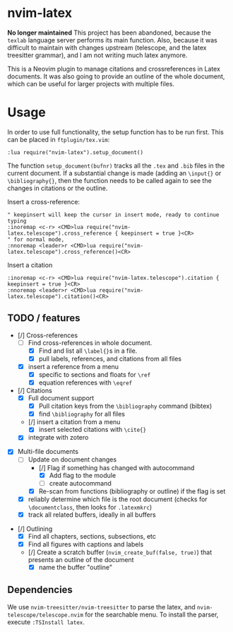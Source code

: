 # nvim-latex

**No longer maintained** This project has been abandoned, because the `texlab`
language server performs its main function. Also, because it was difficult to
maintain with changes upstream (telescope, and the latex treesitter grammar),
and I am not writing much latex anymore. 

This is a Neovim plugin to manage citations and crossreferences in Latex documents. 
It was also going to provide an outline of the whole document, which can be
useful for larger projects with multiple files.

# Usage

In order to use full functionality, the setup function has to be run first. 
This can be placed in `ftplugin/tex.vim`:

```viml
:lua require("nvim-latex").setup_document()
```

The function `setup_document(bufnr)` tracks all the `.tex` and `.bib` files in
the current document. If a substantial change is made (adding an `\input{}` or
`\bibliography{}`, then the function needs to be called  again to see the
changes in citations or the outline.

Insert a cross-reference:

```viml
" keepinsert will keep the cursor in insert mode, ready to continue typing
:inoremap <c-r> <CMD>lua require("nvim-latex.telescope").cross_reference { keepinsert = true }<CR>
" for normal mode,
:nnoremap <leader>r <CMD>lua require("nvim-latex.telescope").cross_reference()<CR>
```

Insert a citation

```viml
:inoremap <c-r> <CMD>lua require("nvim-latex.telescope").citation { keepinsert = true }<CR>
:nnoremap <leader>r <CMD>lua require("nvim-latex.telescope").citation()<CR>
```

## TODO / features

- [/] Cross-references
    - [ ] Find cross-references in whole document.
        - [X] Find and list all `\label{}`s in a file.
        - [X] pull labels, references, and citations from all files
    - [X] insert a reference from a menu 
        - [X] specific to sections and floats for `\ref`
        - [X] equation references with `\eqref`
- [/] Citations
    - [X] Full document support
        - [X] Pull citation keys from the `\bibliography` command (bibtex)
        - [X] find `\bibliography` for all files
    - [/] insert a citation from a menu
        - [X] insert selected citations with `\cite{}`
    - [X] integrate with zotero
- [X] Multi-file documents
    - [ ] Update on document changes
        - [/] Flag if something has changed with autocommand
            - [X] Add flag to the module
            - [ ] create autocommand
        - [X] Re-scan from functions (bibliography or outline) if the flag  is set
    - [X] reliably determine which file is the root document
          (checks for `\documentclass`, then looks for `.latexmkrc`)
    - [X] track all related buffers, ideally in all buffers
- [/] Outlining
    - [X] Find all chapters, sections, subsections, etc
    - [X] Find all figures with captions and labels
    - [/] Create a scratch buffer (`nvim_create_buf(false, true)`) that presents an outline of the document
        - [X] name the buffer "outline"

## Dependencies

We use `nvim-treesitter/nvim-treesitter` to parse the latex, and
`nvim-telescope/telescope.nvim` for the searchable menu. To install the parser,
execute `:TSInstall latex`.
